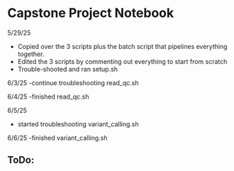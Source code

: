 # Capstone Project Notebook
5/29/25
- Copied over the 3 scripts plus the batch script that pipelines everything together.
- Edited the 3 scripts by commenting out everything to start from scratch
- Trouble-shooted and ran setup.sh

6/3/25
-continue troubleshooting read_qc.sh

6/4/25
-finished read_qc.sh

6/5/25
- started troubleshooting variant_calling.sh

6/6/25
-finished variant_calling.sh 


## ToDo:
